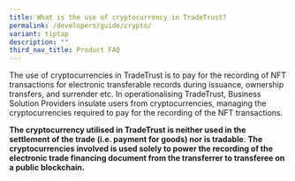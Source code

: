```yaml
---
title: What is the use of cryptocurrency in TradeTrust?
permalink: /developers/guide/crypto/
variant: tiptap
description: ""
third_nav_title: Product FAQ
---
```

<p>The use of cryptocurrencies in TradeTrust is to pay for the recording
of NFT transactions for electronic transferable records during issuance,
ownership transfers, and surrender etc. In operationalising TradeTrust,
Business Solution Providers insulate users from cryptocurrencies, managing
the cryptocurrencies required to pay for the recording of the NFT transactions.</p>
<p><strong>The cryptocurrency utilised in TradeTrust is neither used in the settlement of the trade (i.e. payment for goods) nor is tradable</strong>. <strong>The cryptocurrencies involved is used solely to power the recording of the electronic trade financing document from the transferrer to transferee on a public blockchain.</strong>
</p>